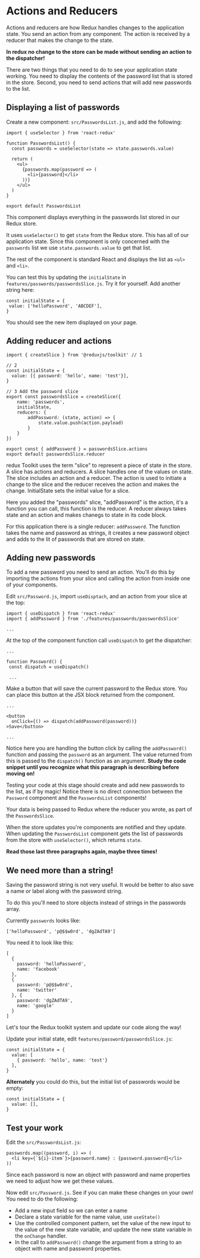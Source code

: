 # Actions and Reducers

Actions and reducers are how Redux handles changes to the application state. You send an action from any component. The action is received by a reducer that makes the change to the state. 

**In redux no change to the store can be made without sending an action to the dispatcher!** 

There are two things that you need to do to see your application state working. You need to display the contents of the password list that is stored in the store. Second, you need to send actions that will add new passwords to the list. 

## Displaying a list of passwords

Create a new component: `src/PasswordsList.js`, and add the following: 

```JS
import { useSelector } from 'react-redux'

function PasswordsList() {
  const passwords = useSelector(state => state.passwords.value)

  return (
    <ul>
      {passwords.map(password => (
        <li>{password}</li>
      ))}
    </ul>
  )
}

export default PasswordsList
```

This component displays everything in the passwords list stored in our Redux store. 

It uses `useSelector()` to get `state` from the Redux store. This has all of our application state. Since this component is only concerned with the `passwords` list we use `state.passwords.value` to get that list. 

The rest of the component is standard React and displays the list as `<ul>` and `<li>`. 

You can test this by updating the `initialState` in `features/passwords/passwordsSlice.js`. Try it for yourself. Add another string here: 

```JS
const initialState = {
 value: ['helloPassword', 'ABCDEF'],
}
```

You should see the new item displayed on your page. 

## Adding reducer and actions

```JS
import { createSlice } from '@reduxjs/toolkit' // 1

// 2
const initialState = {
  value: [{ password: 'hello', name: 'test'}],
}

// 3 Add the password slice
export const passwordsSlice = createSlice({
	name: 'passwords',
	initialState,
	reducers: {
		addPassword: (state, action) => {
			state.value.push(action.payload)
		}
	}
})

export const { addPassword } = passwordsSlice.actions
export default passwordsSlice.reducer
```

redux Toolkit uses the term "slice" to represent a piece of state in the store. A slice has actions and reducers. A slice handles one of the values on state. The slice includes an action and a reducer. The action is used to initiate a change to the slice and the reducer receives the action and makes the change. InitialState sets the initial value for a slice. 

Here you added the "passwords" slice, "addPassword" is the action, it's a function you can call, this function is the reducer. A reducer always takes state and an action and makes chanegs to state in its code block.  

For this application there is a single reducer: `addPassword`. The function takes the name and password as strings, it creates a new password object and adds to the lit of passwords that are stored on state. 

## Adding new passwords

To add a new password you need to send an action. You'll do this by importing the actions from your slice and calling the action from inside one of your components. 

Edit `src/Password.js`, import `useDisptach`, and an action from your slice at the top:

```JS
import { useDispatch } from 'react-redux'
import { addPassword } from './features/passwords/passwordsSlice'

...
```

At the top of the component function call `useDispatch` to get the dispatcher: 

```JS
...

function Password() {
 const dispatch = useDispatch()

 ...
```

Make a button that will save the current password to the Redux store. You can place this button at the JSX block returned from the component. 

```JS
...

<button
  onClick={() => dispatch(addPassword(password))}
>Save</button>

...
```

Notice here you are handling the button click by calling the `addPassword()` function and passing the `password` as an argument. The value returned from this is passed to the `dispatch()` function as an argument. **Study the code snippet until you recognize what this paragraph is describing before moving on!**

Testing your code at this stage should create and add new passwords to the list, as if by magic! Notice there is no direct connection between the `Password` component and the `PasswordsList` components!

Your data is being passed to Redux where the reducer you wrote, as part of the `PasswordsSlice`. 

When the store updates you're components are notified and they update. When updating the `PasswordsList` component gets the list of passwords from the store with `useSelector()`, which returns `state`. 

**Read those last three paragraphs again, maybe three times!** 

## We need more than a string! 

Saving the password string is not very useful. It would be better to also save a name or label along with the password string. 

To do this you'll need to store objects instead of strings in the passwords array. 

Currently `passwords` looks like: 

```JS
['helloPassword', 'p@$$w0rd', 'dgZAdTA9']
```

You need it to look like this: 

```JS
[
  {
    password: 'helloPassword',
    name: 'facebook'
  }, 
  { 
    password: 'p@$$w0rd',
    name: 'twitter'
  }, { 
    password: 'dgZAdTA9',
    name: 'google'
  }
]
```

Let's tour the Redux toolkit system and update our code along the way!

Update your initial state, edit `features/password/passwordsSlice.js`:

```JS
const initialState = {
  value: [
    { password: 'hello', name: 'test'}
  ],
}
```

**Alternately** you could do this, but the initial list of passwords would be empty: 

```JS
const initialState = {
  value: [],
}
```

## Test your work

Edit the `src/PasswordsList.js`:

```JS
passwords.map((password, i) => (
  <li key={`${i}-item`}>{password.name} : {password.password}</li>
))
```

Since each password is now an object with password and name properties we need to adjust how we get these values. 

Now edit `src/Password.js`. See if you can make these changes on your own! You need to do the following: 

- Add a new input field so we can enter a name
- Declare a state variable for the name value, use `useState()`
- Use the controlled component pattern, set the value of the new input to the value of the new state variable, and update the new state variable in the `onChange` handler. 
- In the call to `addPassword()` change the argument from a string to an object with name and password properties. 

